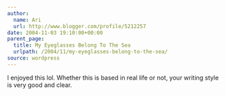 ```yaml
---
author:
  name: Ari
  url: http://www.blogger.com/profile/5212257
date: 2004-11-03 19:10:00+00:00
parent_page:
  title: My Eyeglasses Belong To The Sea
  urlpath: /2004/11/my-eyeglasses-belong-to-the-sea/
source: wordpress
---
```


I enjoyed this lol. Whether this is based in real life or not, your writing  style is very good and clear.